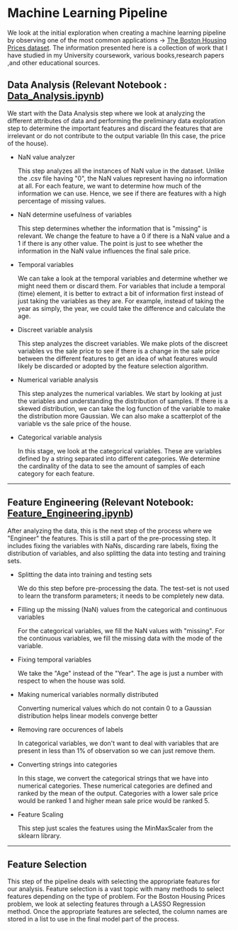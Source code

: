 # Machine Learning Pipeline

We look at the initial exploration when creating a machine learning pipeline by observing one of the most common applications -> [The Boston Housing Prices dataset](https://www.kaggle.com/c/house-prices-advanced-regression-techniques/overview). The information presented here is a collection of work that I have studied in my University coursework, various books,research papers ,and other educational sources. 


  ## Data Analysis (Relevant Notebook : [Data_Analysis.ipynb](https://github.com/amish-suchak/Machine-Learning-Infrastructure/blob/master/Data_Analysis.ipynb))

We start with the Data Analysis step where we look at analyzing the different attributes of data and performing the preliminary data exploration step to determine the important features and discard the features that are irrelevant or do not contribute to the output variable (In this case, the price of the house). 

* NaN value analyzer 

   This step analyzes all the instances of NaN value in the dataset. Unlike the .csv file having "0", the NaN values represent having no information at all. For each feature, we want to determine how much of the information we can use. Hence, we see if there are features with a high percentage of missing values. 

* NaN determine usefulness of variables 

   This step determines whether the information that is "missing" is relevant. We change the feature to have a 0 if there is a NaN value and a 1 if there is any other value. The point is just to see whether the information in the NaN value influences the final sale price.

* Temporal variables 

   We can take a look at the temporal variables and determine whether we might need them or discard them. For variables that include a temporal (time) element, it is better to extract a bit of information first instead of just taking the variables as they are. For example, instead of taking the year as simply, the year, we could take the difference and calculate the age.

* Discreet variable analysis 

   This step analyzes the discreet variables. We make plots of the discreet variables vs the sale price to see if there is a change in the sale price between the different features to get an idea of what features would likely be discarded or adopted by the feature selection algorithm. 

* Numerical variable analysis 

   This step analyzes the numerical variables. We start by looking at just the variables and understanding the distribution of samples. If there is a skewed distribution, we can take the log function of the variable to make the distribution more Gaussian. We can also make a scatterplot of the variable vs the sale price of the house. 

* Categorical variable analysis 

   In this stage, we look at the categorical variables. These are variables defined by a string separated into different categories. We determine the cardinality of the data to see the amount of samples of each category for each feature. 

***


## Feature Engineering (Relevant Notebook: [Feature_Engineering.ipynb](https://github.com/amish-suchak/Machine-Learning-Infrastructure/blob/master/Feature%20Engineering.ipynb))

After analyzing the data, this is the next step of the process where we "Engineer" the features. This is still a part of the pre-processing step. It includes fixing the variables with NaNs, discarding rare labels, fixing the distribution of variables, and also splitting the data into testing and training sets.

* Splitting the data into training and testing sets 

   We do this step before pre-processing the data. The test-set is not used to learn the transform parameters; it needs to be completely new data.

* Filling up the missing (NaN) values from the categorical and continuous variables

   For the categorical variables, we fill the NaN values with "missing". For the continuous variables, we fill the missing data with the mode of the variable. 

* Fixing temporal variables  

   We take the "Age" instead of the "Year". The age is just a number with respect to when the house was sold.

* Making numerical variables normally distributed 

   Converting numerical values which do not contain 0 to a Gaussian distribution helps linear models converge better

* Removing rare occurences of labels

   In categorical variables, we don't want to deal with variables that are present in less than 1% of observation so we can just remove them.

* Converting strings into categories 

   In this stage, we convert the categorical strings that we have into numerical categories. These numerical categories are defined and ranked by the mean of the output. Categories with a lower sale price would be ranked 1 and higher mean sale price would be ranked 5. 

* Feature Scaling

   This step just scales the features using the MinMaxScaler from the sklearn library. 

***

## Feature Selection

This step of the pipeline deals with selecting the appropriate features for our analysis. Feature selection is a vast topic with many methods to select features depending on the type of problem. For the Boston Housing Prices problem, we look at selecting features through a LASSO Regression method. Once the appropriate features are selected, the column names are stored in a list to use in the final model part of the process. 

